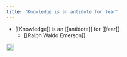```yaml
---
title: "Knowledge is an antidote for fear"
---
```


- [[Knowledge]] is an [[antidote]] for [[fear]].
    - [[Ralph Waldo Emerson]]

<img src='https://scrapbox.io/api/pages/nishio/en/icon' alt='en.icon' height="19.5"/>